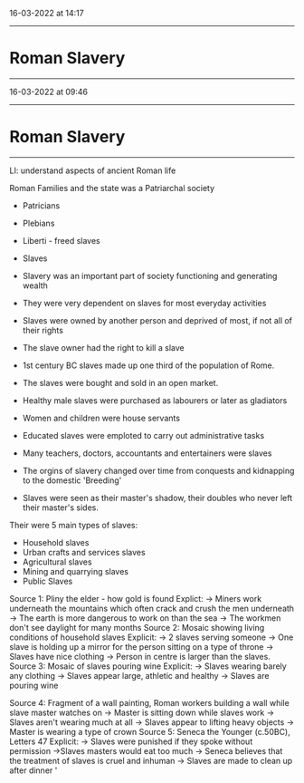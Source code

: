 16-03-2022 at 14:17

---
# Roman Slavery
---


16-03-2022 at 09:46

---
# Roman Slavery
---


LI: understand aspects of ancient Roman life

Roman Families and the state was a Patriarchal society

- Patricians
- Plebians
- Liberti - freed slaves
- Slaves

- Slavery was an important part of society functioning and generating wealth
- They were very dependent on slaves for most everyday activities 
- Slaves were owned by another person and deprived of most, if not all of their rights 
- The slave owner had the right to kill a slave 
- 1st century BC slaves made up one third of the population of Rome.

 - The slaves were bought and sold in an open market. 
 - Healthy male slaves were purchased as labourers or later as gladiators
 - Women and children were house servants 
 - Educated slaves were emploted to carry out administrative tasks 
 - Many teachers, doctors, accountants and entertainers were slaves
 - The orgins of slavery changed over time from conquests and kidnapping to the domestic 'Breeding'
 - Slaves were seen as their master's shadow, their doubles who never left their master's sides. 

Their were 5 main types of slaves:
- Household slaves
- Urban crafts and services slaves
- Agricultural slaves
- Mining and quarrying slaves
- Public Slaves

Source 1: 
Pliny the elder - how gold is found 
Explict:
	-> Miners work underneath the mountains which often crack and crush the men underneath 
	-> The earth is more dangerous to work on than the sea 
	-> The workmen don't see daylight for many months 
Source 2:
Mosaic showing living conditions of household slaves
Explicit:
	-> 2 slaves serving someone
	-> One slave is holding up a mirror for the person sitting on a type of throne 
	-> Slaves have nice clothing
	-> Person in centre is larger than the slaves. 
Source 3:
Mosaic of slaves pouring wine 
Explicit: 
	-> Slaves wearing barely any clothing 
	-> Slaves appear large, athletic and healthy 
	-> Slaves are pouring wine

Source 4: 
Fragment of a wall painting, Roman workers building a wall while slave master watches on 
	-> Master is sitting down while slaves work 
	-> Slaves aren't wearing much at all 
	-> Slaves appear to lifting heavy objects 
	-> Master is wearing a type of crown 
Source 5: 
Seneca the Younger (c.50BC), Letters 47
Explicit:
	-> Slaves were punished if they spoke without permission 
	->Slaves masters would eat too much 
	-> Seneca believes that the treatment of slaves is cruel and inhuman
	-> Slaves are made to clean up after dinner '
	